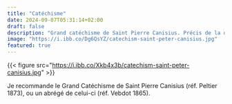 ```yaml
---
title: "Catéchisme"
date: 2024-09-07T05:31:14+02:00
draft: false
description: "Grand catéchisme de Saint Pierre Canisius. Précis de la doctrine chrétienne."
image: "https://i.ibb.co/Dg6QsYZ/catechism-saint-peter-canisius.jpg"
featured: true
---
```


{{< figure src="https://i.ibb.co/Xkb4x3b/catechism-saint-peter-canisius.jpg" >}}

Je recommande le Grand Catéchisme de Saint Pierre Canisius (réf. Peltier 1873), ou un abrégé de celui-ci (réf. Vebdot 1865).
